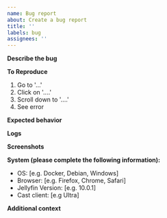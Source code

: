 ```yaml
---
name: Bug report
about: Create a bug report
title: ''
labels: bug
assignees: ''
---
```


**Describe the bug**

<!-- A clear and concise description of what the bug is. -->

**To Reproduce**

<!-- Steps to reproduce the behavior: -->

1. Go to '...'
2. Click on '....'
3. Scroll down to '....'
4. See error

**Expected behavior**

<!-- A clear and concise description of what you expected to happen. -->

**Logs**

<!-- Please paste any log errors. -->

**Screenshots**

<!-- If applicable, add screenshots to help explain your problem. -->

**System (please complete the following information):**

-   OS: [e.g. Docker, Debian, Windows]
-   Browser: [e.g. Firefox, Chrome, Safari]
-   Jellyfin Version: [e.g. 10.0.1]
-   Cast client: [e.g Ultra]

**Additional context**

<!-- Add any other context about the problem here. -->
